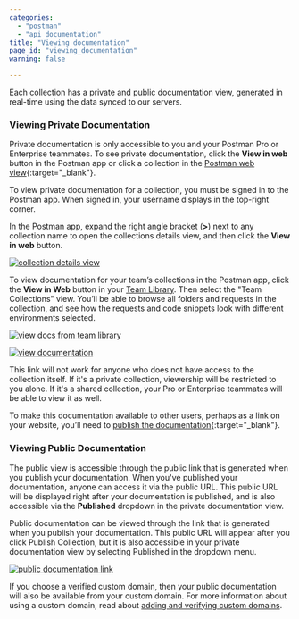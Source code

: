 ```yaml
---
categories:
  - "postman"
  - "api_documentation"
title: "Viewing documentation"
page_id: "viewing_documentation"
warning: false

---
```


Each collection has a private and public documentation view, generated in real-time using the data synced to our servers. 

### Viewing Private Documentation

Private documentation is only accessible to you and your Postman Pro or Enterprise teammates. To see private documentation, click the **View in web** button in the Postman app or click a collection in the [Postman web view](https://app.getpostman.com/dashboard/collections/team){:target="_blank"}. 

To view private documentation for a collection, you must be signed in to the Postman app. When signed in, your username displays in the top-right corner.

In the Postman app, expand the right angle bracket (**>**) next to any collection name to open the collections details view, and then click the **View in web** button.

[![collection details view](https://s3.amazonaws.com/postman-static-getpostman-com/postman-docs/docs-private-view.png)](https://s3.amazonaws.com/postman-static-getpostman-com/postman-docs/docs-private-view.png)

To view documentation for your team’s collections in the Postman app, click the **View in Web** button in your [Team Library](/docs/postman/team_library/sharing). Then select the "Team Collections" view. You’ll be able to browse all folders and requests in the collection, and see how the requests and code snippets look with different environments selected.

[![view docs from team library](https://s3.amazonaws.com/postman-static-getpostman-com/postman-docs/docs-teamlib-view.png)](https://s3.amazonaws.com/postman-static-getpostman-com/postman-docs/docs-teamlib-view.png)



[![view documentation](https://s3.amazonaws.com/postman-static-getpostman-com/postman-docs/docs-viewing.png)](https://s3.amazonaws.com/postman-static-getpostman-com/postman-docs/docs-viewing.png)

This link will not work for anyone who does not have access to the collection itself. If it's a private collection, viewership will be restricted to you alone. If it's a shared collection, your Pro or Enterprise teammates will be able to view it as well.

To make this documentation available to other users, perhaps as a link on your website, you’ll need to [publish the documentation](https://app.getpostman.com/dashboard/collections/team){:target="_blank"}.

### Viewing Public Documentation

The public view is accessible through the public link that is generated when you publish your documentation. When you've published your documentation, anyone can access it via the public URL. This public URL will be displayed right after your documentation is published, and is also accessible via the **Published** dropdown in the private documentation view.

Public documentation can be viewed through the link that is generated when you publish your documentation. This public URL will appear after you click Publish Collection, but it is also accessible in your private documentation view by selecting Published in the dropdown menu.





[![public documentation link](https://s3.amazonaws.com/postman-static-getpostman-com/postman-docs/docs-public-view.png)](https://s3.amazonaws.com/postman-static-getpostman-com/postman-docs/docs-public-view.png)

If you choose a verified custom domain, then your public documentation will also be available from your custom domain. For more information about using a custom domain, read about [adding and verifying custom domains](/docs/postman/api_documentation/adding_and_verifying_custom_domains).
